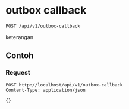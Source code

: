 # outbox callback
```http
POST /api/v1/outbox-callback
```
keterangan

## Contoh

### Request
```http
POST http://localhost/api/v1/outbox-callback
Content-Type: application/json

{}
```
